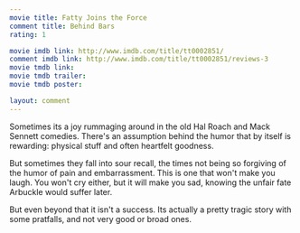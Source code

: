 ```yaml
---
movie title: Fatty Joins the Force
comment title: Behind Bars
rating: 1

movie imdb link: http://www.imdb.com/title/tt0002851/
comment imdb link: http://www.imdb.com/title/tt0002851/reviews-3
movie tmdb link: 
movie tmdb trailer: 
movie tmdb poster: 

layout: comment
---
```


Sometimes its a joy rummaging around in the old Hal Roach and Mack Sennett comedies. There's an assumption behind the humor that by itself is rewarding: physical stuff and often heartfelt goodness.

But sometimes they fall into sour recall, the times not being so forgiving of the humor of pain and embarrassment. This is one that won't make you laugh. You won't cry either, but it will make you sad, knowing the unfair fate Arbuckle would suffer later.

But even beyond that it isn't a success. Its actually a pretty tragic story with some pratfalls, and not very good or broad ones.